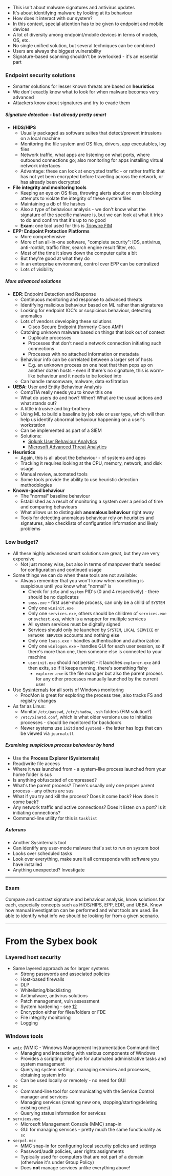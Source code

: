 - This isn't about malware signatures and antivirus updates
- It's about identifying malware by looking at its behaviour
- How does it interact with our system? 
- In this context, special attention has to be given to endpoint and mobile devices
- A lot of diversity among endpoint/mobile devices in terms of models, OS, etc.
- No single unified solution, but several techniques can be combined
- Users are always the biggest vulnerability
- Signature-based scanning shouldn't be overlooked - it's an essential part

### Endpoint security solutions

- Smarter solutions for lesser known threats are based on **heuristics**
- We don't exactly know what to look for when malware becomes very advanced
- Attackers know about signatures and try to evade them

##### Signature detection - but already pretty smart
- **HIDS/HIPS**
	- Usually packaged as software suites that detect/prevent intrusions on a local machine
	- Monitoring the file system and OS files, drivers, app executables, log files
	- Network traffic, what apps are listening on what ports, where outbound connections go; also monitoring for apps installing virtual network interfaces
	- Advantage: these can look at encrypted traffic - or rather traffic that has not yet been encrypted before travelling across the network, or has already been decrypted
- **File integrity and monitoring tools**
	- Keeping an eye on OS files, throwing alerts about or even blocking attempts to violate the integrity of these system files
	- Maintaining a db of file hashes 
	- Also a type of behaviour analysis - we don't know what the signature of the specific malware is, but we can look at what it tries to do and confirm that it's up to no good
	- **Exam**: one tool used for this is [Tripwire FIM](https://www.tripwire.com/products/tripwire-enterprise/tripwire-file-integrity-manager)
- **EPP: Endpoint Protection Platforms**
	- More comprehensive
	- More of an all-in-one software, "complete security": IDS, antivirus, anti-rootkit, traffic filter, search engine result filter, etc.
	- Most of the time it slows down the computer quite a bit
	- But they're good at what they do
	- In an enterprise environment, control over EPP can be centralized
	- Lots of visibility

##### More advanced solutions
- **EDR**: Endpoint Detection and Response
	- Continuous monitoring and response to advanced threats
	- Identifying malicious behaviour based on ML rather than signatures
	- Looking for endpoint IOC's or suspicious behaviour, detecting anomalies
	- Lots of vendors developing these solutions
		- Cisco Secure Endpoint (formerly Cisco AMP)
	- Catching unknown malware based on things that look out of context
		- Duplicate processes
		- Processes that don't need a network connection initiating such connections
		- Processes with no attached information or metadata
	- Behaviour info can be correlated between a larger set of hosts
		- E.g. an unknown process on one host that then pops up on another dozen hosts - even if there's no signature, this is worm-like behaviour and it needs to be looked into
	- Can handle ransomware, malware, data exfiltration
- **UEBA**: User and Entity Behaviour Analysis
	- CompTIA really needs you to know this one
	- What do users do and how? When? What are the usual actions and what stands out?
	- A little intrusive and big-brothery
	- Using ML to build a baseline by job role or user type, which will then help us identify abnormal behaviour happening on a user's workstation
	- Can be implemented as part of a SIEM
	- Solutions:
		- [Splunk User Behaviour Analytics](https://www.splunk.com/en_us/products/user-behavior-analytics.html?301=/en_us/software/user-behavior-analytics.html)
		- [Microsoft Advanced Threat Analytics](https://learn.microsoft.com/en-us/advanced-threat-analytics/what-is-ata)
- **Heuristics**
	- Again, this is all about the behaviour - of systems and apps
	- Tracking it requires looking at the CPU, memory, network, and disk usage
	- Manual review, automated tools
	- Some tools provide the ability to use heuristic detection methodologies
- **Known-good behaviour**
	- The "normal" baseline behaviour
	- Established as a result of monitoring a system over a period of time and comparing behaviours
	- What allows us to distinguish **anomalous behaviour** right away
	- Tools for detecting anomalous behaviour rely on heuristics and signatures, also checklists of configuration information and likely problems

### Low budget? 

- All these highly advanced smart solutions are great, but they are very expensive
	- Not just money wise, but also in terms of manpower that's needed for configuration and continued usage
- Some things we can do when these tools are not available:
	- Always remember that you won't know when something is suspicious until you know what "normal" is
		- Check for `idle` and `system` PID's (0 and 4 respectively) - there should be no duplicates
		- `smss.exe` - first user-mode process, can only be a child of `SYSTEM`
		- Only one `wininit.exe`
		- Only one `services.exe`, others should be children of `services.exe` or `svchost.exe`, which is a wrapper for multiple services
		- All system services must be digitally signed
		- Services should only be launched by `SYSTEM`, `LOCAL SERVICE` or `NETWORK SERVICE` accounts and nothing else
		- Only one `lsass.exe` - handles authentication and authorization
		- Only one `winlogon.exe` - handles GUI for each user session, so if there's more than one, then someone else is connected to your machine
		- `userinit.exe` should not persist - it launches `explorer.exe` and then exits, so if it keeps running, there's something fishy
			- `explorer.exe` is the file manager but also the parent process for any other processes manually launched by the current user
- Use [Sysinternals](https://learn.microsoft.com/en-us/sysinternals/) for all sorts of Windows monitoring
	- ProcMon is great for exploring the process tree, also tracks FS and registry changes
- As far as Linux:
	- Monitor `/etc/passwd`, `/etc/shadow`, `.ssh` folders (FIM solution?)
	- `/etc/xinetd.conf`, which is what older versions use to initialize processes - should be monitored for backdoors
	- Newer systems use `initd` and `systemd` - the latter has logs that can be viewed via `journalctl`

##### Examining suspicious process behaviour by hand
- Use the **Process Explorer (Sysinternals)**
- Read/write file access
- Where it was launched from - a system-like process launched from your home folder is sus
- Is anything obfuscated of compressed? 
- What's the parent process? There's usually only one proper parent process - any others are sus
- What if you try and kill the process? Does it come back? How does it come back?
- Any network traffic and active connections? Does it listen on a port? Is it initiating connections?
- Command-line utility for this is `tasklist`

##### Autoruns
- Another Sysinternals tool
- Can identify any user-mode malware that's set to run on system boot 
- Looks over scheduled tasks
- Look over everything, make sure it all corresponds with software you have installed
- Anything unexpected? Investigate

---

### Exam

Compare and contrast signature and behaviour analysis, know solutions for each, especially concepts such as HIDS/HIPS, EPP, EDR, and UEBA. Know how manual investigation can be performed and what tools are used. Be able to identify what info we should be looking for from a given scenario.

---

# From the Sybex book

### Layered host security

- Same layered approach as for larger systems
	- Strong passwords and associated policies
	- Host-based firewalls
	- DLP
	- Whitelisting/blacklisting
	- Antimalware, antivirus solutions
	- Patch management, vuln assessment
	- System hardening - see [12](https://github.com/ordsec/cysa-notes/blob/master/12%20Defense%20in%20depth%2C%20security%20baselines%2C%20architecture%20analysis.md)
	- Encryption either for files/folders or FDE
	- File integrity monitoring
	- Logging

### Windows tools

- `wmic` (WMIC - Windows Management Instrumentation Command-line)
	- Managing and interacting with various components of Windows
	- Provides a scripting interface for automated administrative tasks and system management
	- Querying system settings, managing services and processes, obtaining system info
	- Can be used locally or remotely - no need for GUI
- `sc`
	- Command-line tool for communicating with the Service Control manager and services
	- Managing services (creating new one, stopping/starting/deleting existing ones)
	- Querying status information for services
- `services.msc`
	- Microsoft Management Console (MMC) snap-in
	- GUI for managing services - pretty much the same functionality as `sc`
- `secpol.msc`
	- MMC snap-in for configuring local security policies and settings
	- Password/audit policies, user rights assignments
	- Typically used for computers that are not part of a domain (otherwise it's under Group Policy)
	- Does **not** manage services unlike everything above!